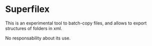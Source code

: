 # Superfilex
This is an experimental tool to batch-copy files, and allows to export structures of folders in xml.

No responsability about its use.
